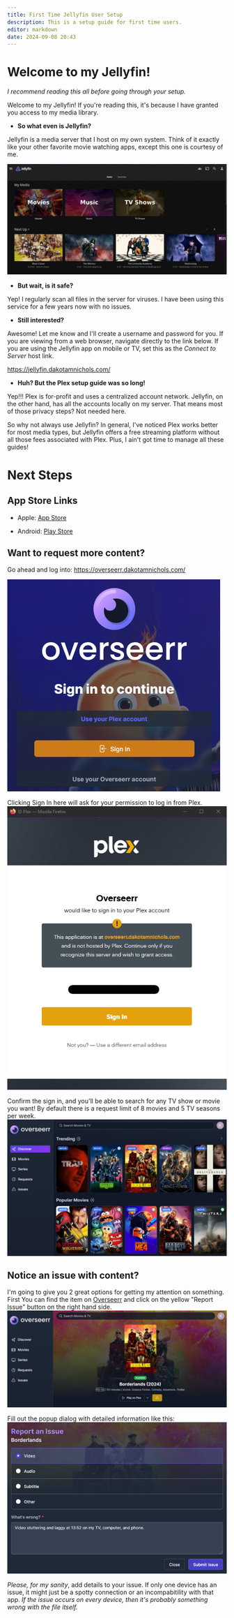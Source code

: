 ```yaml
---
title: First Time Jellyfin User Setup
description: This is a setup guide for first time users. 
editor: markdown
date: 2024-09-08 20:43
---
```


# Welcome to my Jellyfin!
*I recommend reading this all before going through your setup.*

Welcome to my Jellyfin! If you're reading this, it's because I have granted you access to my media library.

- **So what even is Jellyfin?**

Jellyfin is a media server that I host on my own system. Think of it exactly like your other favorite movie watching apps, except this one is courtesy of me.

![jellyfin-home-2024-09-08](screenshots/jellyfin-home-2024-09-08.png)

- **But wait, is it safe?**

Yep! I regularly scan all files in the server for viruses. I have been using this service for a few years now with no issues.

- **Still interested?**

Awesome! Let me know and I'll create a username and password for you. If you are viewing from a web browser, navigate directly to the link below. If you are using the Jellyfin app on mobile or TV, set this as the *Connect to Server* host link.

https://jellyfin.dakotamnichols.com/

- **Huh? But the Plex setup guide was so long!**

Yep!!! Plex is for-profit and uses a centralized account network. Jellyfin, on the other hand, has all the accounts locally on my server. That means most of those privacy steps? Not needed here. 

So why not always use Jellyfin? In general, I've noticed Plex works better for most media types, but Jellyfin offers a free streaming platform without all those fees associated with Plex. Plus, I ain't got time to manage all these guides!

# Next Steps
## **App Store Links**

- Apple: [App Store](https://apps.apple.com/us/app/jellyfin-mobile/id1480192618?mt=8)

- Android: [Play Store](https://play.google.com/store/apps/details?id=org.jellyfin.mobile)

## Want to request more content?
Go ahead and log into: 
https://overseerr.dakotamnichols.com/

![overseerr-sign-in-2024-09-03.png](screenshots/overseerr-sign-in-2024-09-03.png)

Clicking Sign In here will ask for your permission to log in from Plex.
![overseerr-plex-sign-in-2024-09-03.png](screenshots/overseerr-plex-sign-in-2024-09-03.png)

Confirm the sign in, and you'll be able to search for any TV show or movie you want! By default there is a request limit of 8 movies and 5 TV seasons per week.
![overseerr-home-2024-09-03.png](screenshots/overseerr-home-2024-09-03.png)

## Notice an issue with content? 
I'm going to give you 2 great options for getting my attention on something. First You can find the item on [Overseerr](https://overseerr.dakotamnichols.com/) and click on the yellow "Report Issue" button on the right hand side.
![overseerr-report-issue-2024-09-03.png](screenshots/overseerr-report-issue-2024-09-03.png)

Fill out the popup dialog with detailed information like this:
![overseerr-report-issue-dial-2024-09-03.png](screenshots/overseerr-report-issue-dial-2024-09-03.png)

*Please, for my sanity*, add details to your issue. If only one device has an issue, it might just be a spotty connection or an incompabitility with that app. *If the issue occurs on every device, then it's probably something wrong with the file itself.*